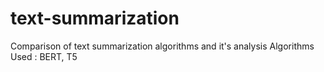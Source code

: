 # text-summarization
Comparison of text summarization algorithms and it's analysis
Algorithms Used : BERT, T5